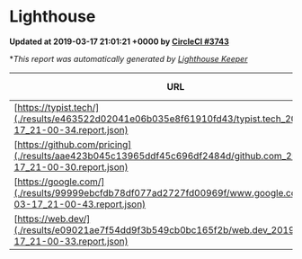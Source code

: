 
# Lighthouse

**Updated at 2019-03-17 21:01:21 +0000 by [CircleCI #3743](https://circleci.com/gh/ItinerisLtd/lighthouse-keeper-example/3743)**

**This report was automatically generated by [Lighthouse Keeper](https://github.com/itinerisltd/lighthouse-keeper)*

| URL | Performance | Accessibility | Best Practices | SEO | PWA | Updated At |
| --- | --- | --- | --- | --- | --- | --- |
| [https://typist.tech/](./results/e463522d02041e06b035e8f61910fd43/typist.tech_2019-03-17_21-00-34.report.json) | 1 |  |  |  |  | 2019-03-17T21:00:34.077Z |
| [https://github.com/pricing](./results/aae423b045c13965ddf45c696df2484d/github.com_2019-03-17_21-00-30.report.json) | 0.85 | 0.89 | 0.93 | 0.9 | 0.58 | 2019-03-17T21:00:30.437Z |
| [https://google.com/](./results/99999ebcfdb78df077ad2727fd00969f/www.google.com_2019-03-17_21-00-43.report.json) | 0.89 | 0.71 | 0.93 | 0.8 | 0.58 | 2019-03-17T21:00:43.758Z |
| [https://web.dev/](./results/e09021ae7f54dd9f3b549cb0bc165f2b/web.dev_2019-03-17_21-00-33.report.json) | 0.96 | 0.93 | 1 | 0.87 | 1 | 2019-03-17T21:00:33.558Z |
